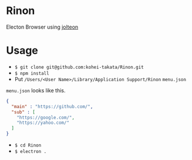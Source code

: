 # Rinon
Electon Browser using [jolteon](https://github.com/vulpino/jolteon)

# Usage
- `$ git clone git@github.com:kohei-takata/Rinon.git`
- `$ npm install`
- Put `/Users/<User Name>/Library/Application Support/Rinon` `menu.json`

`menu.json` looks like this.

```json
{
  "main" : "https://github.com/",
  "sub" : [
    "https://google.com/",
    "https://yahoo.com/"
  ]
}

```

- `$ cd Rinon`
- `$ electron .`
